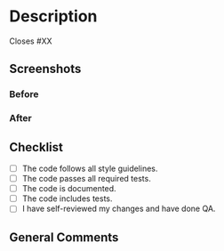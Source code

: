 # Description

<!-- Please include a summary of the change(s) and which issue is being fixed. Please provide as much detail as possible. -->

<!-- Replace `XX` with the concerning issue number. -->
Closes #XX

## Screenshots
<!-- Delete this section if changes do not require screenshots -->

<!-- Include any relevant screenshots or gifs to all frontend changes when applicable. -->

### Before
<!-- Add before screenshots when applicable. -->

### After
<!-- Add after screenshots when applicable. -->

## Checklist

- [ ] The code follows all style guidelines.
- [ ] The code passes all required tests.
- [ ] The code is documented.
- [ ] The code includes tests.
- [ ] I have self-reviewed my changes and have done QA.

## General Comments

<!-- Optional - Add anything else you would like to add to the Pull Request -->
